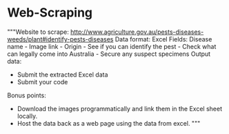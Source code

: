 # Web-Scraping



"""Website to scrape: http://www.agriculture.gov.au/pests-diseases-weeds/plant#identify-pests-diseases 
Data format: Excel 
Fields: Disease name - Image link - Origin - See if you can identify the pest - Check what can legally come into Australia - Secure any suspect specimens 
Output data: 
- Submit the extracted Excel data 
- Submit your code 

Bonus points: 
- Download the images programmatically and link them in the Excel sheet locally. 
- Host the data back as a web page using the data from excel. """

